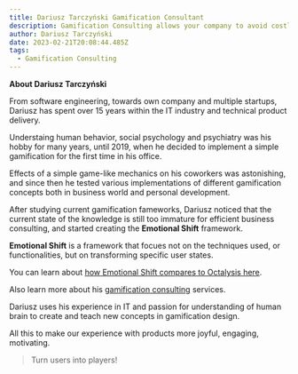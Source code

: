 ```yaml
---
title: Dariusz Tarczyński Gamification Consultant
description: Gamification Consulting allows your company to avoid costly mistakes while trying to improve user engagement. Dariusz is an experienced consultant with experience in IT industry
author: Dariusz Tarczyński
date: 2023-02-21T20:08:44.485Z
tags:
  - Gamification Consulting
---
```

**About Dariusz Tarczyński**

From software engineering, towards own company and multiple startups, Dariusz has spent over 15 years within the IT industry and technical product delivery.

Understaing human behavior, social psychology and psychiatry was his hobby for many years, until 2019, when he decided to implement a simple gamification for the first time in his office.

Effects of a simple game-like mechanics on his coworkers was astonishing, and since then he tested various implementations of different gamification concepts both in business world and personal development.

After studying current gamification fameworks, Dariusz noticed that the current state of the knowledge is still too immature for efficient business consulting, and started creating the **Emotional Shift** framework.

**Emotional Shift** is a framework that focues not on the techniques used, or functionalities, but on transforming specific user states.

You can learn about [how Emotional Shift compares to Octalysis here](/octalysis-vs-emotion-shift-framework.html).


Also learn more about his [gamification consulting](/gamification-consulting.html) services.


Dariusz uses his experience in IT and passion for understanding of human brain to create and teach new concepts in gamification design.

All this to make our experience with products more joyful, engaging, motivating.

> Turn users into players!